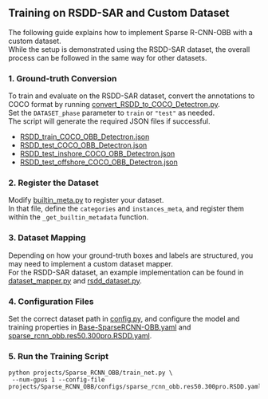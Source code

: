 ## Training on RSDD-SAR and Custom Dataset
The following guide explains how to implement Sparse R-CNN-OBB with a custom dataset.  
While the setup is demonstrated using the RSDD-SAR dataset, the overall process can be followed in the same way for other datasets.

### 1. Ground-truth Conversion
To train and evaluate on the RSDD-SAR dataset, convert the annotations to COCO format by running [convert_RSDD_to_COCO_Detectron.py](./convert_RSDD_to_COCO_Detectron.py).  
Set the `DATASET_phase` parameter to `train` or `"test"` as needed.  
The script will generate the required JSON files if successful.


- [RSDD_train_COCO_OBB_Detectron.json](./RSDD_train_COCO_OBB_Detectron.json) 
- [RSDD_test_COCO_OBB_Detectron.json](./RSDD_test_COCO_OBB_Detectron.json) 
- [RSDD_test_inshore_COCO_OBB_Detectron.json](./RSDD_test_inshore_COCO_OBB_Detectron.json) 
- [RSDD_test_offshore_COCO_OBB_Detectron.json](./RSDD_test_offshore_COCO_OBB_Detectron.json) 

### 2. Register the Dataset
Modify [builtin_meta.py](./detectron2/data/datasets/builtin_meta.py) to register your dataset.  
In that file, define the `categories` and `instances_meta`, and register them within the `_get_builtin_metadata` function.


### 3. Dataset Mapping
Depending on how your ground-truth boxes and labels are structured, you may need to implement a custom dataset mapper.  
For the RSDD-SAR dataset, an example implementation can be found in [dataset_mapper.py](./projects/Sparse_RCNN_OBB/sparsercnn_obb/dataset_mapper.py) and [rsdd_dataset.py](./projects/Sparse_RCNN_OBB/sparsercnn_obb/rsdd_dataset.py).

### 4. Configuration Files
Set the correct dataset path in [config.py](./projects/Sparse_RCNN_OBB/sparsercnn_obb/config.py), and configure the model and training properties in [Base-SparseRCNN-OBB.yaml](./projects/Sparse_RCNN_OBB/configs/Base-SparseRCNN-OBB.yaml) and [sparse_rcnn_obb.res50.300pro.RSDD.yaml](./projects/Sparse_RCNN_OBB/configs/sparse_rcnn_obb.res50.300pro.RSDD.yaml).

### 5. Run the Training Script
```    
python projects/Sparse_RCNN_OBB/train_net.py \
 --num-gpus 1 --config-file projects/Sparse_RCNN_OBB/configs/sparse_rcnn_obb.res50.300pro.RSDD.yaml
```
